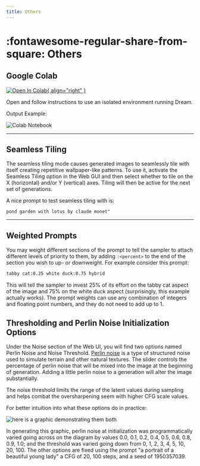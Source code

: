 ```yaml
---
title: Others
---
```


# :fontawesome-regular-share-from-square: Others

## **Google Colab**

[![Open In Colab](https://colab.research.google.com/assets/colab-badge.svg){ align="right" }](https://colab.research.google.com/github/lstein/stable-diffusion/blob/main/notebooks/Stable_Diffusion_AI_Notebook.ipynb)

Open and follow instructions to use an isolated environment running Dream.

Output Example:

![Colab Notebook](../assets/colab_notebook.png)

---

## **Seamless Tiling**

The seamless tiling mode causes generated images to seamlessly tile
with itself creating repetitive wallpaper-like patterns. To use it,
activate the Seamless Tiling option in the Web GUI and then select
whether to tile on the X (horizontal) and/or Y (vertical) axes. Tiling
will then be active for the next set of generations.

A nice prompt to test seamless tiling with is:

```
pond garden with lotus by claude monet"
```

---

## **Weighted Prompts**

You may weight different sections of the prompt to tell the sampler to attach different levels of
priority to them, by adding `:<percent>` to the end of the section you wish to up- or downweight. For
example consider this prompt:

```bash
tabby cat:0.25 white duck:0.75 hybrid
```

This will tell the sampler to invest 25% of its effort on the tabby cat aspect of the image and 75%
on the white duck aspect (surprisingly, this example actually works). The prompt weights can use any
combination of integers and floating point numbers, and they do not need to add up to 1.

## **Thresholding and Perlin Noise Initialization Options**

Under the Noise section of the Web UI, you will find two options named
Perlin Noise and Noise Threshold. [Perlin
noise](https://en.wikipedia.org/wiki/Perlin_noise) is a type of
structured noise used to simulate terrain and other natural
textures. The slider controls the percentage of perlin noise that will
be mixed into the image at the beginning of generation. Adding a little
perlin noise to a generation will alter the image substantially.

The noise threshold limits the range of the latent values during
sampling and helps combat the oversharpening seem with higher CFG
scale values.

For better intuition into what these options do in practice:

![here is a graphic demonstrating them both](../assets/truncation_comparison.jpg)

In generating this graphic, perlin noise at initialization was
programmatically varied going across on the diagram by values 0.0,
0.1, 0.2, 0.4, 0.5, 0.6, 0.8, 0.9, 1.0; and the threshold was varied
going down from 0, 1, 2, 3, 4, 5, 10, 20, 100. The other options are
fixed using the prompt "a portrait of a beautiful young lady" a CFG of
20, 100 steps, and a seed of 1950357039.
